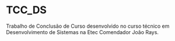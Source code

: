 # TCC_DS
 Trabalho de Conclusão de Curso desenvolvido no curso técnico em Desenvolvimento de Sistemas na Etec Comendador João Rays.
